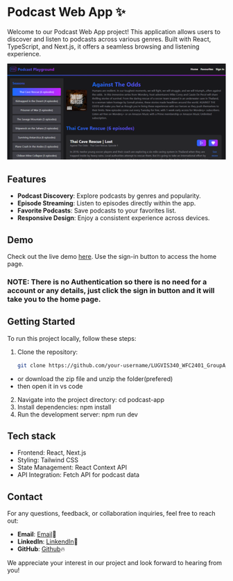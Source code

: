 # Podcast Web App ✨

Welcome to our Podcast Web App project! This application allows users to discover and listen to podcasts across various genres. Built with React, TypeScript, and Next.js, it offers a seamless browsing and listening experience.

![Podcast Web App Screenshot](./podcast-pic.png)

## Features

- **Podcast Discovery**: Explore podcasts by genres and popularity.
- **Episode Streaming**: Listen to episodes directly within the app.
- **Favorite Podcasts**: Save podcasts to your favorites list.
- **Responsive Design**: Enjoy a consistent experience across devices.

## Demo

Check out the live demo [here](https://lugvis-340-wfc-2401-group-a-lugan-visagie-djs-11.vercel.app/). Use the sign-in button to access the home page.
### NOTE: There is no Authentication so there is no need for a account or any details, just click the sign in button and it will take you to the home page.

## Getting Started

To run this project locally, follow these steps:

1. Clone the repository:

   ```bash
   git clone https://github.com/your-username/LUGVIS340_WFC2401_GroupA_LUGAN-VISAGIE_DJS11

- or download the zip file and unzip the folder(prefered)
- then open it in vs code
2. Navigate into the project directory:
    cd podcast-app
3. Install dependencies:
    npm install
4. Run the development server:
    npm run dev

## Tech stack
- Frontend: React, Next.js
- Styling: Tailwind CSS
- State Management: React Context API
- API Integration: Fetch API for podcast data

## Contact

For any questions, feedback, or collaboration inquiries, feel free to reach out:

- **Email**: [Email](luganvisagie42@gmail.com)📧
- **LinkedIn**: [LinkendIn](https://www.linkedin.com/in/lugan-visagie-ab3794268)💼
- **GitHub**: [Github](https://github.com/Lugan2004)🔥

We appreciate your interest in our project and look forward to hearing from you!

